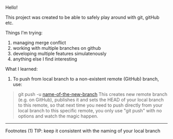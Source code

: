 Hello!

This project was created to be able to safely play around with git, gitHub etc.

Things I'm trying:
1. managing merge conflict
2. working with multiple branches on github
3. developing multiple features simulatenously
4. anything else I find interesting

What I learned:
1. To push from local branch to a non-existent remote (GitHub) branch, use:
> git push -u [name-of-the-new-branch](1)
This creates new remote branch (e.g. on GitHub), publishes it and sets the HEAD of your local branch to this remote, so that next time you need to push directly from your local branch to this specific remote, you only use "git push" with no options and watch the magic happen.

---
Footnotes
(1) TIP: keep it consistent with the naming of your local branch